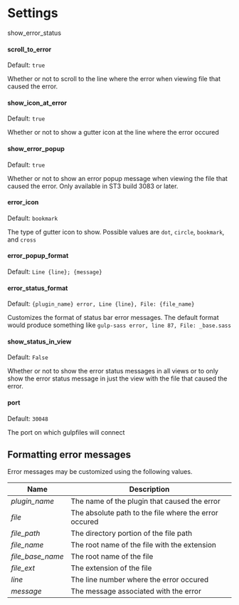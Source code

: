 
# Settings
show_error_status


#### scroll_to_error
Default: `true`

Whether or not to scroll to the line where the error when viewing file that caused the error.




#### show_icon_at_error
Default: `true`

Whether or not to show a gutter icon at the line where the error occured 




#### show_error_popup
Default: `true`

Whether or not to show an error popup message when viewing the file that caused the error. Only available in ST3 build 3083 or later.  




#### error_icon
Default: `bookmark`

The type of gutter icon to show. Possible values are `dot`, `circle`, `bookmark`, and `cross`



#### error_popup_format
Default: `Line {line}; {message}`




#### error_status_format
Default: `{plugin_name} error, Line {line}, File: {file_name}`

Customizes the format of status bar error messages. The default format would produce something like `gulp-sass error, line 87, File: _base.sass`




#### show_status_in_view
Default: `False`

Whether or not to show the error status messages in all views or to only show the error status message in just the view with the file that caused the error. 


#### port
Default: `30048`

The port on which gulpfiles will connect 




## Formatting error messages 
Error messages may be customized using the following values. 

| Name | Description |
| ---- | ----------- | 
| _plugin_name_ | The name of the plugin that caused the error |
| _file_ | The absolute path to the file where the error occured |
| _file_path_ | The directory portion of the file path | 
| _file_name_ | The root name of the file with the extension |
| _file_base_name_ | The root name of the file |
| _file_ext_ | The extension of the file |
| _line_ | The line number where the error occured |
| _message_ | The message associated with the error |



